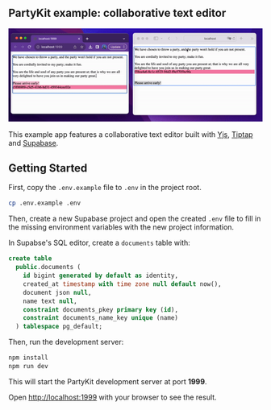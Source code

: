 ## PartyKit example: collaborative text editor

![text editor demo](./text-editor.gif)

This example app features a collaborative text editor built with [Yjs](https://yjs.dev/), [Tiptap](https://tiptap.dev/) and [Supabase](https://supabase.com/).

## Getting Started

First, copy the `.env.example` file to `.env` in the project root.

```bash
cp .env.example .env
```

Then, create a new Supabase project and open the created `.env` file to fill in the missing environment variables with the new project information.

In Supabse's SQL editor, create a `documents` table with:
```sql
create table
  public.documents (
    id bigint generated by default as identity,
    created_at timestamp with time zone null default now(),
    document json null,
    name text null,
    constraint documents_pkey primary key (id),
    constraint documents_name_key unique (name)
  ) tablespace pg_default;
```

Then, run the development server:

```bash
npm install
npm run dev
```

This will start the PartyKit development server at port **1999**.

Open [http://localhost:1999](http://localhost:1999) with your browser to see the result.
